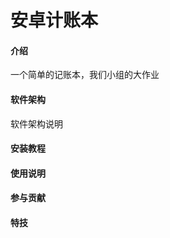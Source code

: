 # 安卓计账本

#### 介绍
一个简单的记账本，我们小组的大作业
#### 软件架构
软件架构说明


#### 安装教程


#### 使用说明



#### 参与贡献




#### 特技


